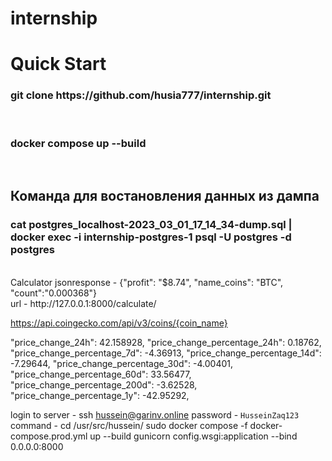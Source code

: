 # internship
<h1> Quick Start</h1>
<h3>git clone https://github.com/husia777/internship.git</h3><br>
<h3>docker compose up --build</h3><br>
<h2>Команда для востановления данных из дампа</h2>
<h3> cat postgres_localhost-2023_03_01_17_14_34-dump.sql | docker exec -i internship-postgres-1 psql -U postgres -d postgres </h3><br>
Calculator jsonresponse - {"profit": "$8.74", "name_coins": "BTC", "count":"0.000368"}  <br>
url - http://127.0.0.1:8000/calculate/


https://api.coingecko.com/api/v3/coins/{coin_name}

"price_change_24h": 42.158928,
"price_change_percentage_24h": 0.18762,
"price_change_percentage_7d": -4.36913,
"price_change_percentage_14d": -7.29644,
"price_change_percentage_30d": -4.00401,
"price_change_percentage_60d": 33.56477,
"price_change_percentage_200d": -3.62528,
"price_change_percentage_1y": -42.95292,


login to server -  ssh hussein@garinv.online
password - `HusseinZaq123`
command -  cd /usr/src/hussein/
sudo docker compose -f docker-compose.prod.yml up --build 
gunicorn config.wsgi:application --bind 0.0.0.0:8000